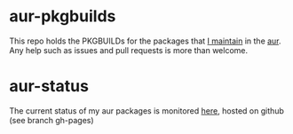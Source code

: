 aur-pkgbuilds
=============


This repo holds the PKGBUILDs for the packages that [I maintain][1] in the
[aur][2]. Any help such as issues and pull requests is more than welcome.

aur-status
==========
The current status of my aur packages is monitored [here][3],
hosted on github (see branch gh-pages)

[1]: https://aur.archlinux.org/packages/?K=jarondl&SeB=m
[2]: https://wiki.archlinux.org/index.php/AUR
[3]: http://www.jarondl.net/aur-pkgbuilds-jarondl/
